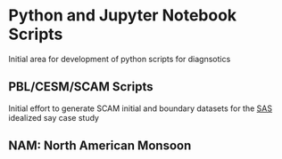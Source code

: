 # Python and Jupyter Notebook Scripts
Initial area for development of python scripts for diagnsotics 
## PBL/CESM/SCAM Scripts
Initial effort to generate SCAM initial and boundary datasets for the [SAS](http://www2.mmm.ucar.edu/people/patton/documents/su_et_al.ACP.2016.pdf) idealized say case study
### 

## NAM: North American Monsoon
